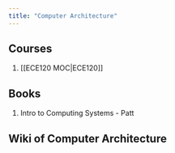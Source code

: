 ```yaml
---
title: "Computer Architecture"
---
```


## Courses
1. [[ECE120 MOC|ECE120]]

## Books
1. Intro to Computing Systems - Patt

## Wiki of Computer Architecture
